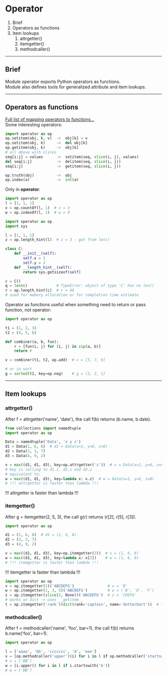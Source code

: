 # Operator
1. Brief
2. Operators as functions
3. Item lookups
   1. attrgetter()
   2. itemgetter()
   3. methodcaller()


---

## Brief
Module operator exports Python operators as functions.  
Module also defines tools for generalized attribute and item lookups.  

---

## Operators as functions
[Full list of mapping operators to functions...](https://docs.python.org/3/library/operator.html#mapping-operators-to-functions)  
Some interesting operators:
```python
import operator as op 
op.setitem(obj, k, v)  ->  obj[k] = v
op.setitem(obj, k)     ->  del obj[k]
op.getitem(obj, k)     ->  obj[k]
# all above with slices
seq[i:j] = values      ->  setitem(seq, slice(i, j), values)
del seq[i:j]           ->  delitem(seq, slice(i, j))
seq[i:j]               ->  getitem(seq, slice(i, j))

op.truth(obj)          ->  obj
op.index(a)            ->  int(a)
```
Only in **operator**:
```python
import operator as op
l = [1, 1, 1]
v = op.countOf(l, 1)  # v = 3
w = op.indexOf(l, 1)  # w = 0
```
```python
import operator as op
import sys

l = [1, 1, 1]  
z = op.length_hint(l)  # z = 3 - got from len()

class C:
    def __init__(self):
        self.x = 1
        self.y = 2
    def __length_hint__(self):
        return sys.getsizeof(self)

c = C()
q = len(c)             # TypeError: object of type 'C' has no len()
r = op.length_hint(c)  # r = 48
# used for memory allocation or for completion time estimate
```
Operator as functions useful when something need to return or pass function, not operator:
```python
import operator as op

t1 = (1, 2, 3)
t2 = (4, 5, 6)

def combiner(a, b, fun):
    r = [fun(i, j) for (i, j) in zip(a, b)]
    return r

v = combiner(t1, t2, op.add)  # v = [5, 7, 9]

# or in sort
g = sorted(t1, key=op.neg)    # g = [3, 2, 1]
```

---

## Item lookups

### attrgetter()
After f = attrgetter('name', 'date'), the call f(b) returns (b.name, b.date).
```python
from collections import namedtuple
import operator as op

Data = namedtuple('Data', 'x y z')
d1 = Data(1, 6, 8)  # d1 = Data(x=1, y=6, z=8)
d2 = Data(3, 3, 7)
d3 = Data(4, 9, 2)

v = max((d1, d1, d3), key=op.attrgetter('z'))  # v = Data(x=1, y=6, z=8)
# key is calling to d1.z, d2.z and d3.z
# equivalent to:
w = max((d1, d1, d3), key=lambda x: x.z)  # w = Data(x=1, y=6, z=8)
# !!! attrgetter is faster than lambda !!!
```
!!! attrgetter is faster than lambda !!!
### itemgetter()
After g = itemgetter(2, 5, 3), the call g(r) returns (r[2], r[5], r[3]).
```python
import operator as op

d1 = (1, 6, 8)  # d1 = (1, 6, 8)
d2 = (3, 3, 7)
d3 = (4, 9, 2)

v = max((d1, d1, d3), key=op.itemgetter(2))  # v = (1, 6, 8)
w = max((d1, d1, d3), key=lambda x: x[2])    # w = (1, 6, 8)
# !!! itemgetter is faster than lambda !!!
```
!!! itemgetter is faster than lambda !!!
```python
import operator as op
v = op.itemgetter(1)('ABCDEFG')               # v = 'B'
w = op.itemgetter(1, 3, 5)('ABCDEFG')         # w = ('B', 'D', 'F')
z = op.itemgetter(slice(2, None))('ABCDEFG')  # z = 'CDEFG'
# works on dict -> uses __getitem__
t = op.itemgetter('rank')(dict(rank='captain', name='dotterbart'))  # t = 'captain'
```

### methodcaller()
After f = methodcaller('name', 'foo', bar=1), the call f(b) returns b.name('foo', bar=1).  
```python
import operator as op

l = ['aaaa', 'bb', 'ccccccc', 'd', 'eee']
v = [op.methodcaller('upper')(i) for i in l if op.methodcaller('startswith', 'b')(i)]
# v = ['BB']
w = [i.upper() for i in l if i.startswith('b')]
# w = ['BB']
```